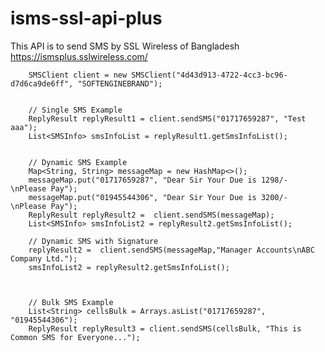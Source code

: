 # isms-ssl-api-plus


This API is to send SMS by SSL Wireless of Bangladesh
https://ismsplus.sslwireless.com/



        SMSClient client = new SMSClient("4d43d913-4722-4cc3-bc96-d7d6ca9de6ff", "SOFTENGINEBRAND");


        // Single SMS Example
        ReplyResult replyResult1 = client.sendSMS("01717659287", "Test aaa");
        List<SMSInfo> smsInfoList = replyResult1.getSmsInfoList();


        // Dynamic SMS Example
        Map<String, String> messageMap = new HashMap<>();
        messageMap.put("01717659287", "Dear Sir Your Due is 1298/- \nPlease Pay");
        messageMap.put("01945544306", "Dear Sir Your Due is 3200/- \nPlease Pay");
        ReplyResult replyResult2 =  client.sendSMS(messageMap);
        List<SMSInfo> smsInfoList2 = replyResult2.getSmsInfoList();

        // Dynamic SMS with Signature
        replyResult2 =  client.sendSMS(messageMap,"Manager Accounts\nABC Company Ltd.");
        smsInfoList2 = replyResult2.getSmsInfoList();



        // Bulk SMS Example
        List<String> cellsBulk = Arrays.asList("01717659287", "01945544306");
        ReplyResult replyResult3 = client.sendSMS(cellsBulk, "This is Common SMS for Everyone...");
